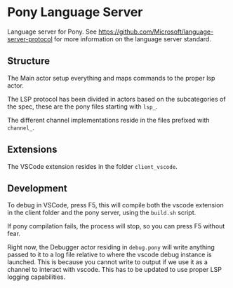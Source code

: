 # Pony Language Server

Language server for Pony. See https://github.com/Microsoft/language-server-protocol for more information on the language server standard.

## Structure

The Main actor setup everything and maps commands to the proper lsp actor.

The LSP protocol has been divided in actors based on the subcategories of
the spec, these are the pony files starting with `lsp_`.

The different channel implementations reside in the files prefixed with 
`channel_`.

## Extensions

The VSCode extension resides in the folder `client_vscode`.

## Development

To debug in VSCode, press F5, this will compile both the vscode extension in the client folder and the pony server, using the `build.sh` script.

If pony compilation fails, the process will stop, so you can press F5 without fear.

Right now, the Debugger actor residing in `debug.pony` will write anything passed to it to a log file relative to where the vscode debug instance is launched.
This is because you cannot write to output if we use it as a channel to interact with vscode. This has to be updated to use proper LSP logging capabilities.